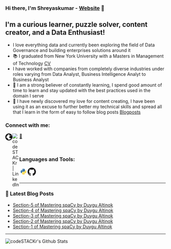 
### Hi there, I'm Shreyaskumar - [Website][website] 👋

## I'm a curious learner, puzzle solver, content creator, and a Data Enthusiast!
- I love everything data and currently been exploring the field of Data Governance and building enterprises solutions around it
- 📚 I graduated from New York University with a Masters in Management of Technology [CV][resume]
- I have worked with companies from completely diverse industries under roles varying from Data Analyst, Business Intelligence Analyt to Business Analyst  
- 🌱 I am a strong believer of constantly learning, I spend good amount of time to learn and stay updated with the best practices used in the domain I serve
- 👯 I have newly discovered my love for content creating, I have been using it as an excuse to further better my technical skills and spread all that I learn in the form of easy to follow blog posts [Blogposts][portfolio]

### Connect with me:

[<img align="left" alt="codeSTACKr.com" width="22px" src="https://raw.githubusercontent.com/iconic/open-iconic/master/svg/globe.svg" />][portfolio]
[<img align="left" alt="codeSTACKr | LinkedIn" width="22px" src="https://cdn.jsdelivr.net/npm/simple-icons@v3/icons/linkedin.svg" />][linkedin]
[📧][email]

<br />

### Languages and Tools:


[<img align="left" alt="python" width="26px" src="https://raw.githubusercontent.com/github/explore/80688e429a7d4ef2fca1e82350fe8e3517d3494d/topics/python/python.png" />][portfolio]
[<img align="left" alt="GitHub" width="26px" src="https://raw.githubusercontent.com/github/explore/78df643247d429f6cc873026c0622819ad797942/topics/github/github.png" />][github]


<br />
<br />



---

### 📕 Latest Blog Posts
<!-- BLOG-POST-LIST:START -->
- [Section-5 of Mastering spaCy by Duygu Altinok](https://shreyash1811.github.io/python/mastering_SpaCy_sec5/)
- [Section-4 of Mastering spaCy by Duygu Altinok](https://shreyash1811.github.io/python/mastering_SpaCy_sec4/)
- [Section-3 of Mastering spaCy by Duygu Altinok](https://shreyash1811.github.io/python/mastering_SpaCy_sec3/)
- [Section-2 of Mastering spaCy by Duygu Altinok](https://shreyash1811.github.io/python/mastering_SpaCy_sec2/)
- [Section-1 of Mastering spaCy by Duygu Altinok](https://shreyash1811.github.io/python/mastering_SpaCy_sec1/)
<!-- BLOG-POST-LIST:END -->

---

<img align="left" alt="codeSTACKr's Github Stats" src="https://github-readme-stats.codestackr.vercel.app/api?username=Shreyash1811&show_icons=true&hide_border=true" />

[website]: https://shreyash1811.github.io/
[linkedin]: https://www.linkedin.com/in/shreyaskumar-nyu/
[portfolio]: https://shreyash1811.github.io/machine-learning/
[github]: https://github.com/Shreyash1811?tab=repositories
[resume]: https://github.com/Shreyash1811/Shreyash1811.github.io/blob/master/images/Shreyashkathiriya_resume_Spring2020.pdf
[email]: sjk714@nyu.edu
